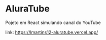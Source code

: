# AluraTube

Pojeto em React simulando canal do YouTube

link: https://lmartins12-aluratube.vercel.app/
